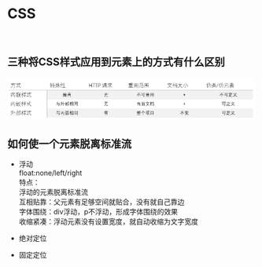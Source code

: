 # CSS

<br/>

## 三种将CSS样式应用到元素上的方式有什么区别

![](https://github.com/YiiChitty/FrontEndLearning/blob/master/img/css_01.png)


## 如何使一个元素脱离标准流

- 浮动 <br/>
float:none/left/right <br/>
特点： <br/>
浮动的元素脱离标准流 <br/>
互相贴靠：父元素有足够空间就贴合，没有就自己靠边 <br/>
字体围绕：div浮动，p不浮动，形成字体围绕的效果 <br/>
收缩紧凑：浮动元素没有设置宽度，就自动收缩为文字宽度

- 绝对定位



- 固定定位 